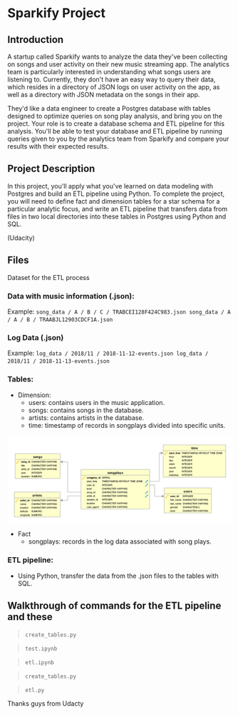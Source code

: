# Sparkify Project

## Introduction
A startup called Sparkify wants to analyze the data they've been collecting on songs and user activity on their new music streaming app. The analytics team is particularly interested in understanding what songs users are listening to. Currently, they don't have an easy way to query their data, which resides in a directory of JSON logs on user activity on the app, as well as a directory with JSON metadata on the songs in their app.

They'd like a data engineer to create a Postgres database with tables designed to optimize queries on song play analysis, and bring you on the project. Your role is to create a database schema and ETL pipeline for this analysis. You'll be able to test your database and ETL pipeline by running queries given to you by the analytics team from Sparkify and compare your results with their expected results.

## Project Description
In this project, you'll apply what you've learned on data modeling with Postgres and build an ETL pipeline using Python. To complete the project, you will need to define fact and dimension tables for a star schema for a particular analytic focus, and write an ETL pipeline that transfers data from files in two local directories into these tables in Postgres using Python and SQL.

(Udacity)


## Files

Dataset for the ETL process

### Data with music information (.json):

Example:
``
song_data / A / B / C / TRABCEI128F424C983.json
song_data / A / A / B / TRAABJL12903CDCF1A.json
``

### Log Data (.json)

Example:
``
log_data / 2018/11 / 2018-11-12-events.json
log_data / 2018/11 / 2018-11-13-events.json
``

### Tables:

* Dimension:
   - users: contains users in the music application.
   - songs: contains songs in the database.
   - artists: contains artists in the database.
   - time: timestamp of records in songplays divided into specific units.

![Alt text](./Song_ERD.png?raw=true "Title")

* Fact
   - songplays: records in the log data associated with song plays.
   
### ETL pipeline:
   - Using Python, transfer the data from the .json files to the tables with SQL.

## Walkthrough of commands for the ETL pipeline and these

> `create_tables.py`

> `test.ipynb`

> `etl.ipynb`

> `create_tables.py`

> `etl.py`


Thanks guys from Udacty
